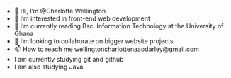 - 👋 Hi, I’m @Charlotte  Wellington
- 👀 I’m interested in front-end web development
- 🌱 I’m currently reading Bsc. Information Technology at the University of Ghana 
- 💞️ I’m looking to collaborate on bigger website projects
- 📫 How to reach me wellingtoncharlottenaaodarley@gmail.com
- I am currently studying git and github
-  I am also studying Java

<!---
CharlyWells/CharlyWells is a ✨ special ✨ repository because its `README.md` (this file) appears on your GitHub profile.
You can click the Preview link to take a look at your changes.
--->
